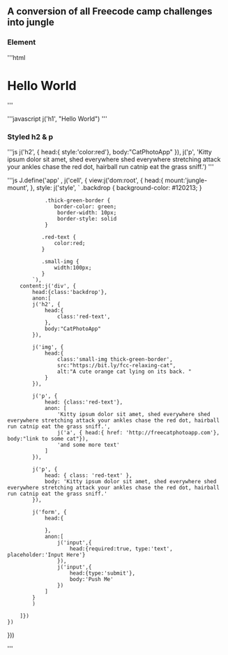 
## A conversion of all Freecode camp challenges into jungle

### Element

'''html
<h1>Hello World</h1>
'''

'''javascript
j('h1', "Hello World")
'''

### Styled h2 & p 

'''js
j('h2', { 
    head:{ style:'color:red'}, 
    body:"CatPhotoApp" }), 
j('p', 'Kitty ipsum dolor sit amet, shed everywhere
shed everywhere stretching attack your ankles chase the red dot, hairball run catnip eat the grass sniff.')
'''

'''js
J.define('app' , j('cell', { view:j('dom:root', {
        head:{
            mount:'jungle-mount',
        },
        style: j('style', `
                .backdrop {
                    background-color: #120213;
                }

                .thick-green-border {
                   border-color: green;
                    border-width: 10px;
                    border-style: solid
                }  

               .red-text {
                   color:red;
               }

               .small-img {
                   width:100px;
               }
            `),
        content:j('div', {
            head:{class:'backdrop'},
            anon:[
            j('h2', {
                head:{
                    class:'red-text',
                }, 
                body:"CatPhotoApp"
            }),

            j('img', {
                head:{
                    class:'small-img thick-green-border',
                    src:"https://bit.ly/fcc-relaxing-cat",
                    alt:"A cute orange cat lying on its back. "
                }
            }), 

            j('p', {
                head: {class:'red-text'},
                anon: [
                    'Kitty ipsum dolor sit amet, shed everywhere shed everywhere stretching attack your ankles chase the red dot, hairball run catnip eat the grass sniff.',
                    j('a', { head:{ href: 'http://freecatphotoapp.com'}, body:"link to some cat"}), 
                    'and some more text'
                ]
            }),

            j('p', {
                head: { class: 'red-text' },
                body: 'Kitty ipsum dolor sit amet, shed everywhere shed everywhere stretching attack your ankles chase the red dot, hairball run catnip eat the grass sniff.'
            }),

            j('form', {
                head:{

                },
                anon:[
                    j('input',{
                        head:{required:true, type:'text', placeholder:'Input Here'}
                    }),
                    j('input',{
                        head:{type:'submit'},
                        body:'Push Me'
                    })
                ]
            }
            )

        ]})
    })
}))

'''